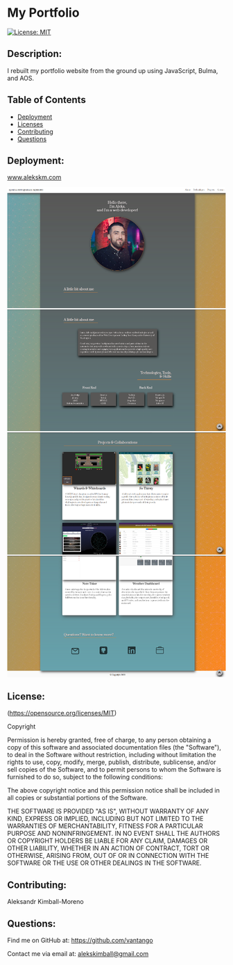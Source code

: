 # My Portfolio
[![License: MIT](https://img.shields.io/badge/License-MIT-yellow.svg)](https://opensource.org/licenses/MIT)
    
## Description: 
I rebuilt my portfolio website from the ground up using JavaScript, Bulma, and AOS.

## Table of Contents
- [Deployment](#Deployment)
- [Licenses](#Licenses)
- [Contributing](#Contributing)
- [Questions](#Questions)

## Deployment:
www.alekskm.com

![Screen shot 1](assets/images/portfolio1.png?raw=true "")
![Screen shot 2](assets/images/portfolio2.png?raw=true "")
![Screen shot 3](assets/images/portfolio3.png?raw=true "")
![Screen shot 4](assets/images/portfolio4.png?raw=true "")
        
            
## License:
(https://opensource.org/licenses/MIT)

Copyright <YEAR> <COPYRIGHT HOLDER>

Permission is hereby granted, free of charge, to any person obtaining a copy of this software and associated documentation files (the "Software"), to deal in the Software without restriction, including without limitation the rights to use, copy, modify, merge, publish, distribute, sublicense, and/or sell copies of the Software, and to permit persons to whom the Software is furnished to do so, subject to the following conditions:
                
The above copyright notice and this permission notice shall be included in all copies or substantial portions of the Software.
                
THE SOFTWARE IS PROVIDED "AS IS", WITHOUT WARRANTY OF ANY KIND, EXPRESS OR IMPLIED, INCLUDING BUT NOT LIMITED TO THE WARRANTIES OF MERCHANTABILITY, FITNESS FOR A PARTICULAR PURPOSE AND NONINFRINGEMENT. IN NO EVENT SHALL THE AUTHORS OR COPYRIGHT HOLDERS BE LIABLE FOR ANY CLAIM, DAMAGES OR OTHER LIABILITY, WHETHER IN AN ACTION OF CONTRACT, TORT OR OTHERWISE, ARISING FROM, OUT OF OR IN CONNECTION WITH THE SOFTWARE OR THE USE OR OTHER DEALINGS IN THE SOFTWARE.
            
## Contributing:
Aleksandr Kimball-Moreno
            
## Questions:
Find me on GitHub at: https://github.com/vantango

Contact me via email at: alekskimball@gmail.com

